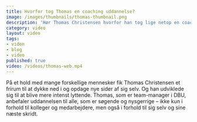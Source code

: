 ```yaml
---
title: Hvorfor tog Thomas en coaching uddannelse?
image: /images/thumbnails/thomas-thumbnail.png
description: 'Hør Thomas Christensen hvorfor han tog lige netop en coaching uddannelse'
category: video
layout: video
tags:
- viden
- blog
- video
published: true
video: /videos/thomas-web.mp4
---
```


På et hold med mange forskellige mennesker fik Thomas Christensen et frirum til at dykke ned i og opdage nye sider af sig selv. Og han udviklede sig til at blive mere intenst lyttende. Thomas, som er team-manager i DBU, anbefaler uddannelsen til alle, som er søgende og nysgerrige – ikke kun i forhold til kolleger og medarbejdere, men også i forhold til sig selv og sine næste skridt.